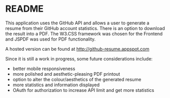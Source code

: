 # README #

This application uses the GitHub API and allows a user to generate a resume from their GitHub account statistics.
There is an option to download the result into a PDF. The W3.CSS framework was chosen for the Frontend and JSPDF was used for PDF functionality. 

A hosted version can be found at http://github-resume.appspot.com

Since it is still a work in progress, some future considerations include: 
- better mobile responsiveness
- more polished and aesthetic-pleasing PDF printout
- option to alter the colour/aesthetics of the generated resume
- more statistics and information displayed
- OAuth for authorization to increase API limit and get more statistics
